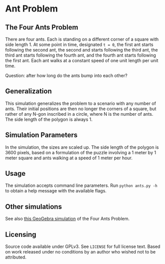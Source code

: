 # Ant Problem

## The Four Ants Problem

There are four ants. Each is standing on a different corner of a square with side length 1. At some point in time, designated `t = 0`, the first ant starts following the second ant, the second and starts following the third ant, the third ant starts following the fourth ant, and the fourth ant starts following the first ant. Each ant walks at a constant speed of one unit length per unit time.

Question: after how long do the ants bump into each other?

## Generalization

This simulation generalizes the problem to a scenario with any number of ants. Their initial positions are then no longer the corners of a square, but rather of any N-gon inscribed in a circle, where N is the number of ants. The side length of the polygon is always 1.

## Simulation Parameters

In the simulation, the sizes are scaled up. The side length of the polygon is 3600 pixels, based on a formulation of the puzzle involving a 1 meter by 1 meter square and ants walking at a speed of 1 meter per hour.

## Usage

The simulation accepts command line parameters. Run `python ants.py -h` to obtain a help message with the available flags.

## Other simulations

See also [this GeoGebra simulation](https://www.geogebra.org/m/yVrQTEFK) of the Four Ants Problem.

## Licensing

Source code available under GPLv3. See `LICENSE` for full license text. Based on work released under no conditions by an author who wished not to be attributed.
